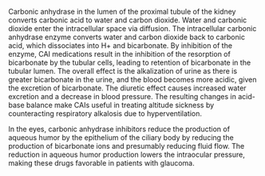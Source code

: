 Carbonic anhydrase in the lumen of the proximal tubule of the kidney converts carbonic acid to water and carbon dioxide. Water and carbonic dioxide enter the intracellular space via diffusion. The intracellular carbonic anhydrase enzyme converts water and carbon dioxide back to carbonic acid, which dissociates into H+ and bicarbonate. By inhibition of the enzyme, CAI medications result in the inhibition of the resorption of bicarbonate by the tubular cells, leading to retention of bicarbonate in the tubular lumen. The overall effect is the alkalization of urine as there is greater bicarbonate in the urine, and the blood becomes more acidic, given the excretion of bicarbonate. The diuretic effect causes increased water excretion and a decrease in blood pressure. The resulting changes in acid-base balance make CAIs useful in treating altitude sickness by counteracting respiratory alkalosis due to hyperventilation.

In the eyes, carbonic anhydrase inhibitors reduce the production of aqueous humor by the epithelium of the ciliary body by reducing the production of bicarbonate ions and presumably reducing fluid flow. The reduction in aqueous humor production lowers the intraocular pressure, making these drugs favorable in patients with glaucoma.